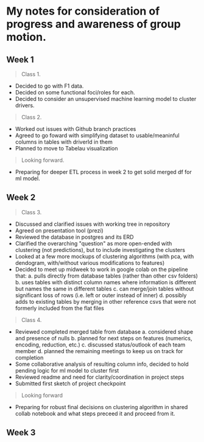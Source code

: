 # My notes for consideration of progress and awareness of group motion.

## Week 1

>Class 1.  
* Decided to go with F1 data. 
* Decided on some functional foci/roles for each.  
* Decided to consider an unsupervised machine learning model to cluster drivers.

>Class 2. 
* Worked out issues with Github branch practices
* Agreed to go foward with simplifying dataset to usable/meaninful columns in tables with driverId in them
* Planned to move to Tabelau visualization

>Looking forward.
* Preparing for deeper ETL process in week 2 to get solid merged df for ml model.

## Week 2

>Class 3.
* Discussed and clarified issues with working tree in repository
* Agreed on presentation tool (prezi)
* Reviewed the database in postgres and its ERD
* Clarified the overarching "question" as more open-ended with clustering (not predictions), but to include investigating the clusters
* Looked at a few more mockups of clustering algorithms (with pca, with dendogram, with/without various modifications to features)
* Decided to meet up midweek to work in google colab on the pipeline that:
    a. pulls directly from database tables (rather than other csv folders)
    b. uses tables with distinct column names where information is different but names the same in different tables
    c. can merge/join tables without significant loss of rows (i.e. left or outer instead of inner)
    d. possibly adds to existing tables by merging in other reference csvs that were not formerly included from the flat files

>Class 4.
* Reviewed completed merged table from database
    a. considered shape and presence of nulls
    b. planned for next steps on features (numerics, encoding, reduction, etc.)
    c. discussed status/outlook of each team member
    d. planned the remaining meetings to keep us on track for completion
* Some collaborative analysis of resulting column info, decided to hold pending logic for ml model to cluster first
* Reviewed readme and need for clarity/coordination in project steps
* Submitted first sketch of project checkpoint

>Looking forward
* Preparing for robust final decisions on clustering algorithm in shared collab notebook and what steps preceed it and proceed from it.

## Week 3



